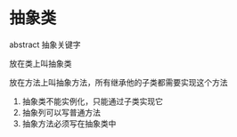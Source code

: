 # 抽象类

abstract 抽象关键字

放在类上叫抽象类

放在方法上叫抽象方法，所有继承他的子类都需要实现这个方法

1. 抽象类不能实例化，只能通过子类实现它
2. 抽象列可以写普通方法
3. 抽象方法必须写在抽象类中